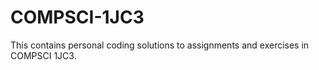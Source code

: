 # COMPSCI-1JC3
This contains personal coding solutions to assignments and exercises in COMPSCI 1JC3.

